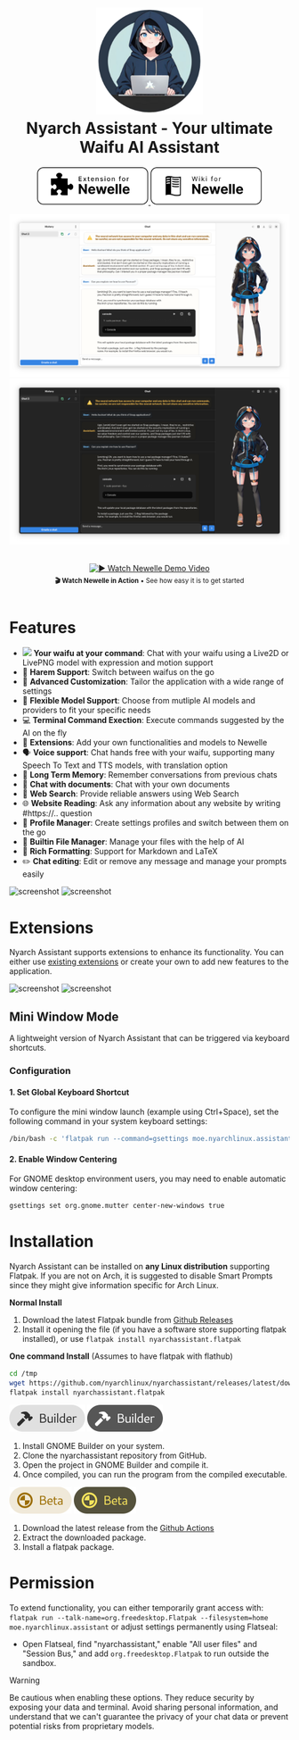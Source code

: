 <h1 align="center">
  <img src="https://raw.githubusercontent.com/NyarchLinux/NyarchAssistant/refs/heads/master/data/icons/hicolor/scalable/apps/moe.nyarchlinux.assistant.svg" alt="nyarchassistant" width="192" height="192"/>
  <br>
  Nyarch Assistant - Your ultimate Waifu AI Assistant
</h1>
<p align="center">
  <a href="https://github.com/topics/newelle-extension">
    <img width="200" alt="Newelle Extensions" src="https://raw.githubusercontent.com/qwersyk/Assets/main/newelle-extension.svg"/>
  </a>
  <a href="https://github.com/qwersyk/Newelle/wiki">
    <img width="200" alt="Wiki for Nyarch Assistant" src="https://raw.githubusercontent.com/qwersyk/Assets/main/newelle-wiki.svg"/>
  </a>
  <br>
</p>

![screenshot](https://raw.githubusercontent.com/NyarchLinux/NyarchAssistant/refs/heads/master/screenshots/1w.png#gh-light-mode-only)
![screenshot](https://raw.githubusercontent.com/NyarchLinux/NyarchAssistant/refs/heads/master/screenshots/1b.png#gh-dark-mode-only)

<div align="center">
  <br>
  <a href="https://www.youtube.com/watch?v=XCOnu_M_4HU">
    <picture>
      <source srcset="https://newelle.qsk.me/static/thumbnails/github-promo.png" media="(prefers-color-scheme: light)">
      <source srcset="https://newelle.qsk.me/static/thumbnails/github-promo-dark.png" media="(prefers-color-scheme: dark)">
      <img src="https://newelle.qsk.me/static/thumbnails/github-promo.png" alt="▶️ Watch Newelle Demo Video" width="600">
    </picture>
  </a>
  <br>
  <sub><strong>🎬 Watch Newelle in Action</strong> • See how easy it is to get started</sub>
  <br><br>
</div>

# Features
- <img src="https://nyarchlinux.moe/waifu.webp" width="20px"/> **Your waifu at your command**: Chat with your waifu using a Live2D or LivePNG model with expression and motion support
- 👤 **Harem Support**: Switch between waifus on the go
- 🎨 **Advanced Customization**: Tailor the application with a wide range of settings
- 🚀 **Flexible Model Support**: Choose from mutliple AI models and providers to fit your specific needs
- 💻 **Terminal Command Exection**: Execute commands suggested by the AI on the fly
- 🧩 **Extensions**: Add your own functionalities and models to Newelle
- 🗣 **Voice support**: Chat hands free with your waifu, supporting many Speech To Text and TTS models, with translation option
- 🧠 **Long Term Memory**: Remember conversations from previous chats
- 💼 **Chat with documents**: Chat with your own documents
- 🔎 **Web Search**: Provide reliable answers using Web Search
- 🌐 **Website Reading**: Ask any information about any website by writing #https://.. question
- 👤 **Profile Manager**: Create settings profiles and switch between them on the go
- 📁 **Builtin File Manager**: Manage your files with the help of AI
- 📝 **Rich Formatting**: Support for Markdown and LaTeX
- ✏️ **Chat editing**: Edit or remove any message and manage your prompts easily

![screenshot](https://raw.githubusercontent.com/NyarchLinux/NyarchAssistant/refs/heads/master/screenshots/3w.png#gh-light-mode-only)
![screenshot](https://raw.githubusercontent.com/NyarchLinux/NyarchAssistant/refs/heads/master/screenshots/3b.png#gh-dark-mode-only)

# Extensions

Nyarch Assistant supports extensions to enhance its functionality. You can either use [existing extensions](https://github.com/topics/newelle-extension) or create your own to add new features to the application.


![screenshot](https://raw.githubusercontent.com/qwersyk/newelle/master/screenshots/2w.png#gh-light-mode-only)
![screenshot](https://raw.githubusercontent.com/qwersyk/newelle/master/screenshots/2b.png#gh-dark-mode-only)

## Mini Window Mode

A lightweight version of Nyarch Assistant that can be triggered via keyboard shortcuts.

### Configuration

#### 1. Set Global Keyboard Shortcut
To configure the mini window launch (example using Ctrl+Space), set the following command in your system keyboard settings:

```bash
/bin/bash -c 'flatpak run --command=gsettings moe.nyarchlinux.assistant set moe.nyarchlinux.assistant startup-mode "mini" && flatpak run moe.nyarchlinux.assistant'
```

#### 2. Enable Window Centering
For GNOME desktop environment users, you may need to enable automatic window centering:

```bash
gsettings set org.gnome.mutter center-new-windows true
```

# Installation
Nyarch Assistant can be installed on **any Linux distribution** supporting Flatpak. If you are not on Arch, it is suggested to disable Smart Prompts since they might give information specific for Arch Linux.

**Normal Install**
1. Download the latest Flatpak bundle from [Github Releases](https://github.com/NyarchLinux/NyarchAssistant/releases)
2. Install it opening the file (if you have a software store supporting flatpak installed), or use `flatpak install nyarchassistant.flatpak`

**One command Install**
(Assumes to have flatpak with flathub)
```bash
cd /tmp
wget https://github.com/nyarchlinux/nyarchassistant/releases/latest/download/nyarchassistant.flatpak
flatpak install nyarchassistant.flatpak
```

![builder](https://raw.githubusercontent.com/qwersyk/Assets/main/builder.svg#gh-light-mode-only)
![builder](https://raw.githubusercontent.com/qwersyk/Assets/main/builder-dark.svg#gh-dark-mode-only)

1. Install GNOME Builder on your system.
2. Clone the nyarchassistant repository from GitHub.
3. Open the project in GNOME Builder and compile it.
4. Once compiled, you can run the program from the compiled executable.

![beta](https://raw.githubusercontent.com/qwersyk/Assets/main/beta.svg#gh-light-mode-only)
![beta](https://raw.githubusercontent.com/qwersyk/Assets/main/beta-dark.svg#gh-dark-mode-only)

1. Download the latest release from the [Github Actions](https://github.com/nyarchlinux/nyarchassistant/actions)
2. Extract the downloaded package.
3. Install a flatpak package.

# Permission

To extend functionality, you can either temporarily grant access with:
```flatpak run --talk-name=org.freedesktop.Flatpak --filesystem=home moe.nyarchlinux.assistant```
or adjust settings permanently using Flatseal:
- Open Flatseal, find "nyarchassistant," enable "All user files" and "Session Bus," and add `org.freedesktop.Flatpak` to run outside the sandbox.

> [!WARNING]
> Be cautious when enabling these options. They reduce security by exposing your data and terminal. Avoid sharing personal information, and understand that we can't guarantee the privacy of your chat data or prevent potential risks from proprietary models.
